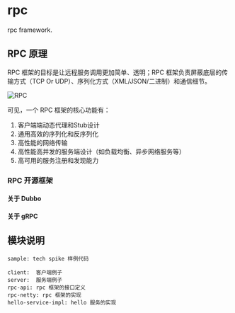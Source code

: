 # rpc

rpc framework.

## RPC 原理

RPC 框架的目标是让远程服务调用更加简单、透明；RPC 框架负责屏蔽底层的传输方式（TCP Or UDP）、序列化方式（XML/JSON/二进制）和通信细节。

![RPC](https://static001.geekbang.org/resource/image/b2/fb/b265dc0bd6eae1b88b236f517609c9fb.png)


可见，一个 RPC 框架的核心功能有：

1. 客户端端动态代理和Stub设计
2. 通用高效的序列化和反序列化
3. 高性能的网络传输
4. 高性能高并发的服务端设计（如负载均衡、异步网络服务等）
5. 高可用的服务注册和发现能力

### RPC 开源框架

#### 关于 Dubbo

#### 关于 gRPC

## 模块说明

```text
sample: tech spike 样例代码

client:  客户端例子
server:  服务端例子
rpc-api: rpc 框架的接口定义
rpc-netty: rpc 框架的实现
hello-service-impl: hello 服务的实现
```
